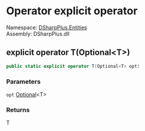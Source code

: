 # Operator explicit operator

Namespace: [DSharpPlus.Entities](DSharpPlus.Entities.md)  
Assembly: DSharpPlus.dll

## <a id="DSharpPlus_Entities_Optional_1_op_Explicit_DSharpPlus_Entities_Optional__0____0"></a>explicit operator T\(Optional<T\>\)

```csharp
public static explicit operator T(Optional<T> opt)
```

### Parameters

`opt` [Optional](DSharpPlus.Entities.Optional\-1.md)<T\>

### Returns

T

